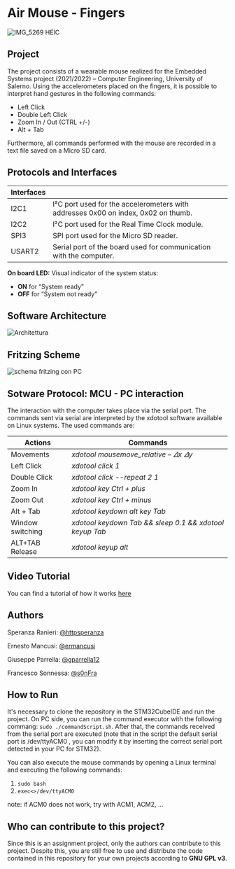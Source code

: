# Air Mouse - Fingers

![IMG_5269 HEIC](https://user-images.githubusercontent.com/94001472/177040157-737f1778-3771-4cc7-83c8-f245cec48298.jpg)


## Project

The project consists of a wearable mouse realized for the Embedded Systems project (2021/2022) – Computer Engineering, University of Salerno.
Using the accelerometers placed on the fingers, it is possible to interpret hand gestures in the following commands:
- Left Click
- Double Left Click
- Zoom In / Out (CTRL +/-)
- Alt + Tab

Furthermore, all commands performed with the mouse are recorded in a text file saved on a Micro SD card.


## Protocols and Interfaces
| Interfaces |                                                              |
| ---------- | ------------------------------------------------------------ |
| I2C1       | I²C port used for the accelerometers with addresses 0x00 on index, 0x02 on thumb. |
| I2C2       | I²C port used for the Real Time Clock module.                |
| SPI3       | SPI port used for the Micro SD reader.                       |
| USART2     | Serial port of the board used for communication with the computer. |

**On board LED:** Visual indicator of the system status:

- **ON** for “System ready” 
- **OFF** for “System not ready”
## Software Architecture

![Architettura](https://user-images.githubusercontent.com/94001472/177040407-05c53b63-4f33-445c-80c6-68bcac26c0b9.png)


## Fritzing Scheme
![schema fritzing con PC](https://user-images.githubusercontent.com/94001526/177048642-af9b111b-109f-437b-9b57-56150dd4d2c1.png)


## Sotware Protocol: MCU - PC interaction
The interaction with the computer takes place via the serial port. The commands sent via serial are interpreted by the xdotool software available on Linux systems. The used commands are:

| Actions          | Commands                                                |
| ---------------- | ------------------------------------------------------- |
| Movements        | *xdotool mousemove_relative – 𝛥x 𝛥y*                    |
| Left Click       | *xdotool click 1*                                       |
| Double Click     | *xdotool click --repeat 2 1*                            |
| Zoom In          | *xdotool key Ctrl + plus*                               |
| Zoom Out         | *xdotool key Ctrl + minus*                              |
| Alt + Tab        | *xdotool keydown alt key Tab*                           |
| Window switching | *xdotool keydown Tab && sleep 0.1 && xdotool keyup Tab* |
| ALT+TAB Release  | *xdotool keyup alt*                                     |



## Video Tutorial

You can find a tutorial of how it works [here](https://www.youtube.com/watch?v=9bjMumtYkMI)


## Authors
Speranza Ranieri: [@httpsperanza](https://github.com/httpsperanza)

Ernesto Mancusi: [@ermancusi](https://github.com/ermancusi)

Giuseppe Parrella: [@gparrella12](https://github.com/gparrella12)

Francesco Sonnessa: [@s0nFra](https://github.com/s0nFra)



## How to Run
It's necessary to clone the repository in the STM32CubeIDE and run the project.
On PC side, you can run the command executor with the following commang: `sudo ./commandScript.sh`. After that, the commands received from the serial port are executed (note that in the script the default serial port is /dev/ttyACM0 , you can modify it by inserting the correct serial port detected in your PC for STM32). 

You can also execute the mouse commands by opening a Linux terminal and executing the following commands:
1.	`sudo bash`
2.	`exec<>/dev/ttyACM0`

note: if ACM0 does not work, try with ACM1, ACM2, ...


## Who can contribute to this project?
Since this is an assignment project, only the authors can contribute to this project. Despite this, you are still free to use and distribute the code contained in this repository for your own projects according to **GNU GPL v3**.
